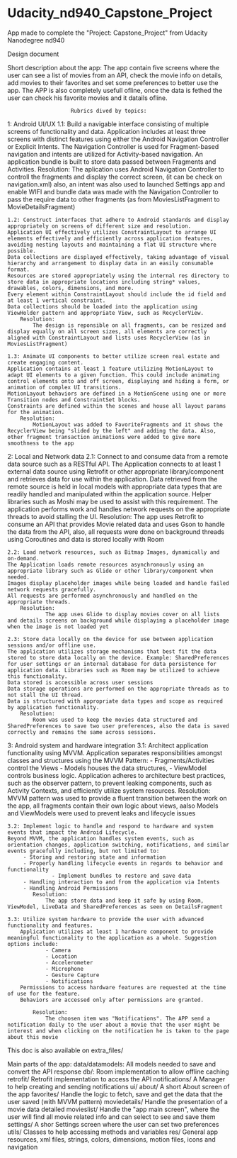 # Udacity_nd940_Capstone_Project
App made to complete the "Project: Capstone_Project" from Udacity Nanodegree nd940

Design document

Short description about the app:
The app contain five screens where the user can see a list of movies from an API, check the movie info on details, add movies to their favorites and set some preferences to better use the app. The APP is also completely usefull ofline, once the data is fethed the user can check his favorite movies and it datails ofline.


                        Rubrics dived by topics:
1: Android UI/UX
    1.1: Build a navigable interface consisting of multiple screens of functionality and data.
    Application includes at least three screens with distinct features using either the Android Navigation Controller or Explicit Intents.
    The Navigation Controller is used for Fragment-based navigation and intents are utilized for Activity-based navigation.
    An application bundle is built to store data passed between Fragments and Activities.
        Resolution:
            The aplication uses Android Navigation Controller to controll the fragments and display the correct screen, (it can be check on navigation.xml) also, an intent was also used to launched Settings app and enable WIFI and bundle data was made with the Navigation Controller to pass the require data to other fragments (as from MoviesListFragment to MovieDetailsFragment)
			
	1.2: Construct interfaces that adhere to Android standards and display appropriately on screens of different size and resolution.
    Application UI effectively utilizes ConstraintLayout to arrange UI elements effectively and efficiently across application features, avoiding nesting layouts and maintaining a flat UI structure where possible.
    Data collections are displayed effectively, taking advantage of visual hierarchy and arrangement to display data in an easily consumable format.
    Resources are stored appropriately using the internal res directory to store data in appropriate locations including string* values, drawables, colors, dimensions, and more.
    Every element within ConstraintLayout should include the id field and at least 1 vertical constraint.
    Data collections should be loaded into the application using ViewHolder pattern and appropriate View, such as RecyclerView.
        Resolution:
            The design is reponsible on all fragments, can be resized and display equally on all screen sizes, all elements are correctly aligned with ConstraintLayout and lists uses RecyclerView (as in MoviesListFragment)
				
	1.3: Animate UI components to better utilize screen real estate and create engaging content.
    Application contains at least 1 feature utilizing MotionLayout to adapt UI elements to a given function. This could include animating control elements onto and off screen, displaying and hiding a form, or animation of complex UI transitions.
    MotionLayout behaviors are defined in a MotionScene using one or more Transition nodes and ConstraintSet blocks.
    Constraints are defined within the scenes and house all layout params for the animation.
        Resolution:
            MotionLayout was added to FavoriteFragments and it shows the RecyclerView being "slided by the left" and adding the data. Also, other fragment transaction animations were added to give more smoothness to the app


2: Local and Network data
    2.1: Connect to and consume data from a remote data source such as a RESTful API.
    The Application connects to at least 1 external data source using Retrofit or other appropriate library/component and retrieves data for use within the application.
    Data retrieved from the remote source is held in local models with appropriate data types that are readily handled and manipulated within the application source. Helper libraries such as Moshi may be used to assist with this requirement.
    The application performs work and handles network requests on the appropriate threads to avoid stalling the UI.
        Resolution:
            The app uses Retrofit to consume an API that provides Movie related data and uses Gson to handle the data from the API, also, all requests were done on background threads using Coroutines and data is stored locally with Room
				
    2.2: Load network resources, such as Bitmap Images, dynamically and on-demand.
    The Application loads remote resources asynchronously using an appropriate library such as Glide or other library/component when needed.
    Images display placeholder images while being loaded and handle failed network requests gracefully.
    All requests are performed asynchronously and handled on the appropriate threads.
        Resolution:
                The app uses Glide to display movies cover on all lists and details screens on background while displaying a placeholder image when the image is not loaded yet
				
	2.3: Store data locally on the device for use between application sessions and/or offline use.
    The application utilizes storage mechanisms that best fit the data stored to store data locally on the device. Example: SharedPreferences for user settings or an internal database for data persistence for application data. Libraries such as Room may be utilized to achieve this functionality.
    Data stored is accessible across user sessions
    Data storage operations are performed on the appropriate threads as to not stall the UI thread.
    Data is structured with appropriate data types and scope as required by application functionality.
        Resolution:
            Room was used to keep the movies data structured and SharedPreferences to save two user preferences, also the data is saved correctly and remains the same across sessions.


3: Android system and hardware integration
    3.1: Architect application functionality using MVVM.
    Application separates responsibilities amongst classes and structures using the MVVM Pattern:
         - Fragments/Activities control the Views
         - Models houses the data structures,
         - ViewModel controls business logic.
    Application adheres to architecture best practices, such as the observer pattern, to prevent leaking components, such as Activity Contexts, and efficiently utilize system resources.
          Resolution:
              MVVM pattern was used to provide a fluent transition between the work on the app, all fragments contain their own logic about views, aalso Models and ViewModels were used to prevent leaks and lifecycle issues

    3.2: Implement logic to handle and respond to hardware and system events that impact the Android Lifecycle.
    Beyond MVVM, the application handles system events, such as orientation changes, application switching, notifications, and similar events gracefully including, but not limited to:
         - Storing and restoring state and information
         - Properly handling lifecycle events in regards to behavior and functionality
                  - Implement bundles to restore and save data
         - Handling interaction to and from the application via Intents
         - Handling Android Permissions
            Resolution: 
                The app store data and keep it safe by using Room, ViewModel, LiveData and SharedPreferences as seen on DetailsFragment
			
    3.3: Utilize system hardware to provide the user with advanced functionality and features.
        Application utilizes at least 1 hardware component to provide meaningful functionality to the application as a whole. Suggestion options include:
                - Camera
                - Location
                - Accelerometer
                - Microphone
                - Gesture Capture
                - Notifications
        Permissions to access hardware features are requested at the time of use for the feature.
        Behaviors are accessed only after permissions are granted.
			
            Resolution:
                The choosen item was "Notifications". The APP send a notification daily to the user about a movie that the user might be interest and when clicking on the notification he is taken to the page about this movie

This doc is also available on extra_files/

Main parts of the app:
    data/datamodels:
        All models needed to save and convert the API response
    db/:
        Room implementation to allow offline caching
    retrofit/
        Retrofit implementation to access the API
    notifications/ 
        A Manager to help creating and sending notifications
    ui/
        about/
            A short About screen of the app
        favorites/
            Handle the logic to fetch, save and get the data that the user saved (with MVVM pattern) 
        moviedetails/
            Handle the presentation of a movie data detailed
        movieslist/
            Handle the "app main screen", where the user will find all movie related info and can select to see and save them
        settings/
            A shor Settings screen where the user can set two preferences
    utils/
        Classes to help accessing methods and variables
    res/
        General app resources, xml files, strings, colors, dimensions, motion files, icons and navigation
